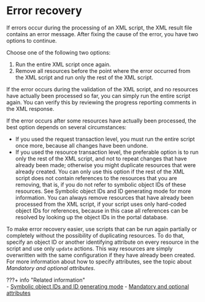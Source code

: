 # Error recovery

If errors occur during the processing of an XML script, the XML result file contains an error message. After fixing the cause of the error, you have two options to continue.

Choose one of the following two options:

1.  Run the entire XML script once again.
2.  Remove all resources before the point where the error occurred from the XML script and run only the rest of the XML script.

If the error occurs during the validation of the XML script, and no resources have actually been processed so far, you can simply run the entire script again. You can verify this by reviewing the progress reporting comments in the XML response.

If the error occurs after some resources have actually been processed, the best option depends on several circumstances:

-   If you used the request transaction level, you must run the entire script once more, because all changes have been undone.
-   If you used the resource transaction level, the preferable option is to run only the rest of the XML script, and not to repeat changes that have already been made; otherwise you might duplicate resources that were already created. You can only use this option if the rest of the XML script does not contain references to the resources that you are removing, that is, if you do not refer to symbolic object IDs of these resources. See Symbolic object IDs and ID generating mode for more information. You can always remove resources that have already been processed from the XML script, if your script uses only hard-coded object IDs for references, because in this case all references can be resolved by looking up the object IDs in the portal database.

To make error recovery easier, use scripts that can be run again partially or completely without the possibility of duplicating resources. To do that, specify an object ID or another identifying attribute on every resource in the script and use only `update` actions. This way resources are simply overwritten with the same configuration if they have already been created. For more information about how to specify attributes, see the topic about *Mandatory and optional attributes*.


???+ info "Related information"  
    -   [Symbolic object IDs and ID generating mode](../../../portal_admin_tools/xml_config_interface/xml_config_ref/objectid_xml_script/adxmlref_symbl_obj_id.md)
    -   [Mandatory and optional attributes](../../../portal_admin_tools/xml_config_interface/xml_config_ref/adxmlref_mandopt_attrbt.md)

